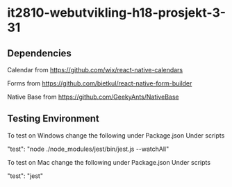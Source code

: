 ﻿# it2810-webutvikling-h18-prosjekt-3-31

## Dependencies

Calendar from https://github.com/wix/react-native-calendars

Forms from https://github.com/bietkul/react-native-form-builder

Native Base from https://github.com/GeekyAnts/NativeBase 

## Testing Environment

To test on Windows change the following under Package.json
Under scripts

"test": "node ./node_modules/jest/bin/jest.js --watchAll"

To test on Mac change the following under Package.json
Under scripts

"test": "jest"
